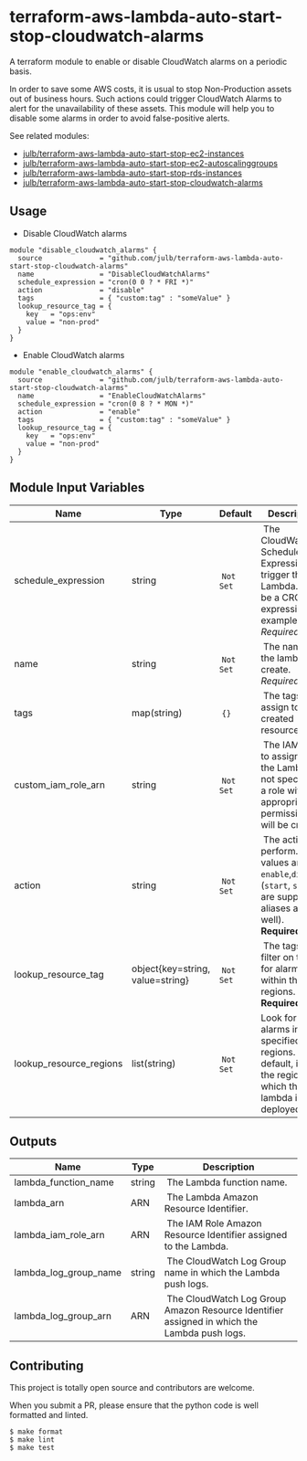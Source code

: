 # terraform-aws-lambda-auto-start-stop-cloudwatch-alarms

A terraform module to enable or disable CloudWatch alarms on a periodic basis.

In order to save some AWS costs, it is usual to stop Non-Production assets out of business hours.
Such actions could trigger CloudWatch Alarms to alert for the unavailability of these assets.
This module will help you to disable some alarms in order to avoid false-positive alerts.

See related modules:

- [julb/terraform-aws-lambda-auto-start-stop-ec2-instances](https://github.com/julb/terraform-aws-lambda-auto-start-stop-ec2-instances)
- [julb/terraform-aws-lambda-auto-start-stop-ec2-autoscalinggroups](https://github.com/julb/terraform-aws-lambda-auto-start-stop-ec2-autoscalinggroups)
- [julb/terraform-aws-lambda-auto-start-stop-rds-instances](https://github.com/julb/terraform-aws-lambda-auto-start-stop-rds-instances)
- [julb/terraform-aws-lambda-auto-start-stop-cloudwatch-alarms](https://github.com/julb/terraform-aws-lambda-auto-start-stop-cloudwatch-alarms)

## Usage

- Disable CloudWatch alarms

```hcl
module "disable_cloudwatch_alarms" {
  source              = "github.com/julb/terraform-aws-lambda-auto-start-stop-cloudwatch-alarms"
  name                = "DisableCloudWatchAlarms"
  schedule_expression = "cron(0 0 ? * FRI *)"
  action              = "disable"
  tags                = { "custom:tag" : "someValue" }
  lookup_resource_tag = {
    key   = "ops:env"
    value = "non-prod"
  }
}
```

- Enable CloudWatch alarms

```hcl
module "enable_cloudwatch_alarms" {
  source              = "github.com/julb/terraform-aws-lambda-auto-start-stop-cloudwatch-alarms"
  name                = "EnableCloudWatchAlarms"
  schedule_expression = "cron(0 8 ? * MON *)"
  action              = "enable"
  tags                = { "custom:tag" : "someValue" }
  lookup_resource_tag = {
    key   = "ops:env"
    value = "non-prod"
  }
}
```

## Module Input Variables

| Name                    | Type                             | Default    | Description                                                                                                                 |
| ----------------------- | -------------------------------- | ---------- | --------------------------------------------------------------------------------------------------------------------------- |
| schedule_expression     | string                           |  `Not Set` |  The CloudWatch Schedule Expression to trigger the Lambda. Can be a CRON expression for example. _Required_.                |
| name                    | string                           |  `Not Set` |  The name of the lambda to create. _Required_.                                                                              |
| tags                    | map(string)                      |  `{}`      |  The tags to assign to the created resources.                                                                               |
| custom_iam_role_arn     | string                           |  `Not Set` |  The IAM role to assign to the Lambda. If not specified, a role with appropriate permissions will be created.               |
| action                  | string                           |  `Not Set` |  The action to perform. Valid values are `enable`,`disable`. (`start`, `stop` are supported aliases as well). **Required**. |
| lookup_resource_tag     | object{key=string, value=string} |  `Not Set` |  The tags to filter on to look for alarms within the regions. **Required**.                                                 |
| lookup_resource_regions | list(string)                     |  `Not Set` | Look for alarms in the specified regions. By default, it uses the region in which the lambda is deployed.                   |

## Outputs

| Name                  | Type   | Description                                                                                  |
| --------------------- | ------ | -------------------------------------------------------------------------------------------- |
| lambda_function_name  | string |  The Lambda function name.                                                                   |
| lambda_arn            | ARN    |  The Lambda Amazon Resource Identifier.                                                      |
| lambda_iam_role_arn   | ARN    |  The IAM Role Amazon Resource Identifier assigned to the Lambda.                             |
| lambda_log_group_name | string |  The CloudWatch Log Group name in which the Lambda push logs.                                |
| lambda_log_group_arn  | ARN    |  The CloudWatch Log Group Amazon Resource Identifier assigned in which the Lambda push logs. |

## Contributing

This project is totally open source and contributors are welcome.

When you submit a PR, please ensure that the python code is well formatted and linted.

```
$ make format
$ make lint
$ make test
```
